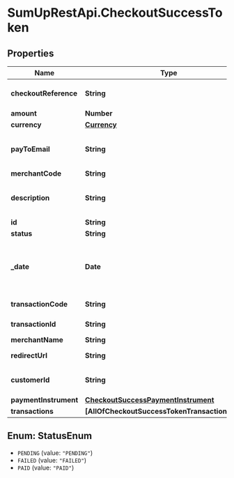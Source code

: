 # SumUpRestApi.CheckoutSuccessToken

## Properties
Name | Type | Description | Notes
------------ | ------------- | ------------- | -------------
**checkoutReference** | **String** | Unique ID of the payment checkout specified by the client application when creating the checkout resource. | [optional] 
**amount** | **Number** | Amount of the payment. | [optional] 
**currency** | [**Currency**](Currency.md) |  | [optional] 
**payToEmail** | **String** | Email address of the registered user (merchant) to whom the payment is made. It is highly recommended to use &#x60;merchant_code&#x60; instead of &#x60;pay_to_email&#x60;. | [optional] 
**merchantCode** | **String** | Unique identifying code of the merchant profile. | [optional] 
**description** | **String** | Short description of the checkout visible in the SumUp dashboard. The description can contribute to reporting, allowing easier identification of a checkout. | [optional] 
**id** | **String** | Unique ID of the checkout resource. | [optional] 
**status** | **String** | Currrent status of the checkout. | [optional] 
**_date** | **Date** | Date and time of the creation of the payment checkout. Response format expressed according to &lt;a href&#x3D;\&quot;https://en.wikipedia.org/wiki/ISO_8601\&quot; target&#x3D;\&quot;_blank\&quot; rel&#x3D;\&quot;noopener\&quot;&gt;ISO8601&lt;/a&gt; code. | [optional] 
**transactionCode** | **String** | Transaction code of the successful transaction with which the payment for the checkout is completed. | [optional] 
**transactionId** | **String** | Transaction ID of the successful transaction with which the payment for the checkout is completed. | [optional] 
**merchantName** | **String** | Name of the merchant | [optional] 
**redirectUrl** | **String** | Refers to a url where the end user is redirected once the payment processing completes. | [optional] 
**customerId** | **String** | Unique identification of a customer. If specified, the checkout session and payment instrument are associated with the referrenced customer. | [optional] 
**paymentInstrument** | [**CheckoutSuccessPaymentInstrument**](CheckoutSuccessPaymentInstrument.md) |  | [optional] 
**transactions** | **[AllOfCheckoutSuccessTokenTransactionsItems]** | List of transactions related to the payment. | [optional] 

<a name="StatusEnum"></a>
## Enum: StatusEnum

* `PENDING` (value: `"PENDING"`)
* `FAILED` (value: `"FAILED"`)
* `PAID` (value: `"PAID"`)

